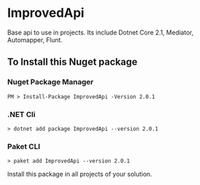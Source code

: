 # ImprovedApi
Base api to use in projects. Its include Dotnet Core 2.1, Mediator, Automapper, Flunt.

## To Install this Nuget package
### Nuget Package Manager
`PM > Install-Package ImprovedApi -Version 2.0.1`
### .NET Cli
`> dotnet add package ImprovedApi --version 2.0.1`
### Paket CLI
`> paket add ImprovedApi --version 2.0.1`

Install this package in all projects of your solution.
